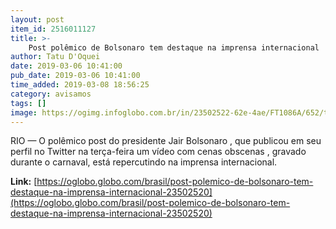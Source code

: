 ```yaml
---
layout: post
item_id: 2516011127
title: >-
    Post polêmico de Bolsonaro tem destaque na imprensa internacional
author: Tatu D'Oquei
date: 2019-03-06 10:41:00
pub_date: 2019-03-06 10:41:00
time_added: 2019-03-08 18:56:25
category: avisamos
tags: []
image: https://ogimg.infoglobo.com.br/in/23502522-62e-4ae/FT1086A/652/tweetindependent.png
---
```


RIO — O polêmico post do presidente Jair Bolsonaro , que publicou em seu perfil no Twitter na terça-feira um vídeo com cenas obscenas , gravado durante o carnaval, está repercutindo na imprensa internacional.

**Link:** [https://oglobo.globo.com/brasil/post-polemico-de-bolsonaro-tem-destaque-na-imprensa-internacional-23502520](https://oglobo.globo.com/brasil/post-polemico-de-bolsonaro-tem-destaque-na-imprensa-internacional-23502520)

